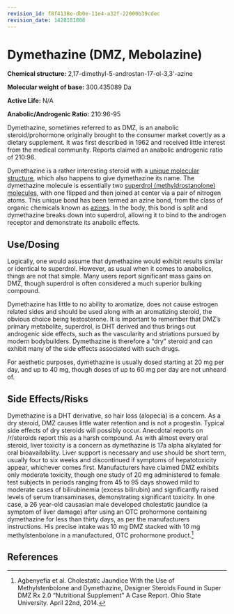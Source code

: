 ```yaml
---
revision_id: f8f4138e-db0e-11e4-a32f-22000b39cdec
revision_date: 1428181808
---
```


# Dymethazine (DMZ, Mebolazine)

**Chemical structure:** 2,17-dimethyl-5-androstan-17-ol-3,3'-azine

**Molecular weight of base:** 300.435089 Da

**Active Life:** N/A

**Anabolic/Androgenic Ratio:** 210:96-95

Dymethazine, sometimes referred to as DMZ, is an anabolic steroid/prohormone originally brought to the consumer market covertly as a dietary supplement. It was first described in 1962 and received little interest from the medical community. Reports claimed an anabolic androgenic ratio of 210:96.

Dymethazine is a rather interesting steroid with a [unique molecular structure](http://i.imgur.com/6ccNNbH.gif), which also happens to give dymethazine its name. The dymethazine molecule is essentially two [superdrol (methyldrostanolone) molecules](http://i.imgur.com/hYYh8wH.gif), with one flipped and then joined at center via a pair of nitrogen atoms. This unique bond has been termed an azine bond, from the class of organic chemicals known as [azines]( http://en.wikipedia.org/wiki/Azine). In the body, this bond is split and dymethazine breaks down into superdrol, allowing it to bind to the androgen receptor and demonstrate its anabolic effects.


## Use/Dosing

Logically, one would assume that dymethazine would exhibit results similar or identical to superdrol. However, as usual when it comes to anabolics, things are not that simple. Many users report significant mass gains on DMZ, though superdrol is often considered a much superior bulking compound.

Dymethazine has little to no ability to aromatize, does not cause estrogen related sides and should be used along with an aromatizing steroid, the obvious choice being testosterone. It is important to remember that DMZ’s primary metabolite, superdrol, is DHT derived and thus brings out androgenic side effects, such as the vascularity and striations pursued by modern bodybuilders. Dymethazine is therefore a “dry” steroid and can exhibit many of the side effects associated with such drugs.

For aesthetic purposes, dymethazine is usually dosed starting at 20 mg per day, and up to 40 mg, though doses of up to 60 mg per day are not unheard of.

## Side Effects/Risks

Dymethazine is a DHT derivative, so hair loss (alopecia) is a concern. As a dry steroid, DMZ causes little water retention and is not a progestin. Typical side effects of dry steroids will possibly occur. Anecdotal reports on /r/steroids report this as a harsh compound. As with almost every oral steroid, liver toxicity is a concern as dymethazine is 17a alpha alkylated for oral bioavailability. Liver support is necessary and use should be short term, usually four to six weeks and discontinued if symptoms of hepatotoxicity appear, whichever comes first. Manufacturers have claimed DMZ exhibits only moderate toxicity, though one study of 20 mg administered to female test subjects in periods ranging from 45 to 95 days showed mild to moderate cases of bilirubinemia (excess bilirubin) and significantly raised levels of serum transaminases, demonstrating significant toxicity. In one case, a 26 year-old causasian male developed cholestatic jaundice (a symptom of liver damage) after using an OTC prohormone containing dymethazine for less than thirty days, as per the manufacturers instructions. His precise intake was 10 mg DMZ stacked with 10 mg methylstenbolone in a manufactured, OTC prohormone product.[^1]

## References

[^1]: Agbenyefia et al. Cholestatic Jaundice With the Use of Methylstenbolone and Dymethazine, Designer Steroids Found in Super DMZ Rx 2.0 “Nutritional Supplement”
A Case Report. Ohio State University. April 22nd, 2014.
